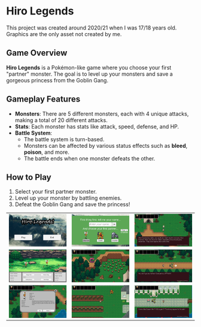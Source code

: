 # Hiro Legends

This project was created around 2020/21 when I was 17/18 years old.  
Graphics are the only asset not created by me.

## Game Overview
**Hiro Legends** is a Pokémon-like game where you choose your first "partner" monster. The goal is to level up your monsters and save a gorgeous princess from the Goblin Gang. 

## Gameplay Features
- **Monsters**: There are 5 different monsters, each with 4 unique attacks, making a total of 20 different attacks.
- **Stats**: Each monster has stats like attack, speed, defense, and HP.
- **Battle System**: 
  - The battle system is turn-based.
  - Monsters can be affected by various status effects such as **bleed**, **poison**, and more.
  - The battle ends when one monster defeats the other.

## How to Play
1. Select your first partner monster.
2. Level up your monster by battling enemies.
3. Defeat the Goblin Gang and save the princess!


<table>
  <tr>
    <td>
      <a href="img_readme/1.png">
        <img src="img_readme/1.png" width="300px" />
      </a>
    </td>
    <td>
      <a href="img_readme/2.png">
        <img src="img_readme/2.png" width="300px" />
      </a>
    </td>
    <td>
      <a href="img_readme/3.png">
        <img src="img_readme/3.png" width="300px" />
      </a>
    </td>
  </tr>
  <tr>
    <td>
      <a href="img_readme/4.png">
        <img src="img_readme/4.png" width="300px" />
      </a>
    </td>
    <td>
      <a href="img_readme/5.png">
        <img src="img_readme/5.png" width="300px" />
      </a>
    </td>
    <td>
      <a href="img_readme/6.png">
        <img src="img_readme/6.png" width="300px" />
      </a>
    </td>
  </tr>
  <tr>
    <td>
      <a href="img_readme/7.png">
        <img src="img_readme/7.png" width="300px" />
      </a>
    </td>
    <td>
      <a href="img_readme/8.png">
        <img src="img_readme/8.png" width="300px" />
      </a>
    </td>
    <td>
      <a href="img_readme/10.png">
        <img src="img_readme/10.png" width="300px" />
      </a>
    </td>
  </tr>
</table>
